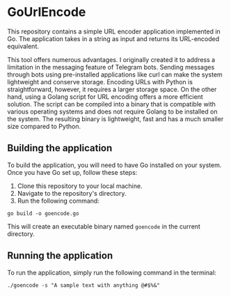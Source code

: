 # GoUrlEncode

This repository contains a simple URL encoder application implemented in Go. The application takes in a string as input and returns its URL-encoded equivalent.

This tool offers numerous advantages. I originally created it to address a limitation in the messaging feature of Telegram bots. Sending messages through bots using pre-installed applications like curl can make the system lightweight and conserve storage. Encoding URLs with Python is straightforward, however, it requires a larger storage space. On the other hand, using a Golang script for URL encoding offers a more efficient solution. The script can be compiled into a binary that is compatible with various operating systems and does not require Golang to be installed on the system. The resulting binary is lightweight, fast and has a much smaller size compared to Python.


## Building the application

To build the application, you will need to have Go installed on your system. Once you have Go set up, follow these steps:

1. Clone this repository to your local machine.
2. Navigate to the repository's directory.
3. Run the following command:
```
go build -o goencode.go
```

This will create an executable binary named `goencode` in the current directory.

## Running the application

To run the application, simply run the following command in the terminal:

```
./goencode -s "A sample text with anything @#$%&"
```
